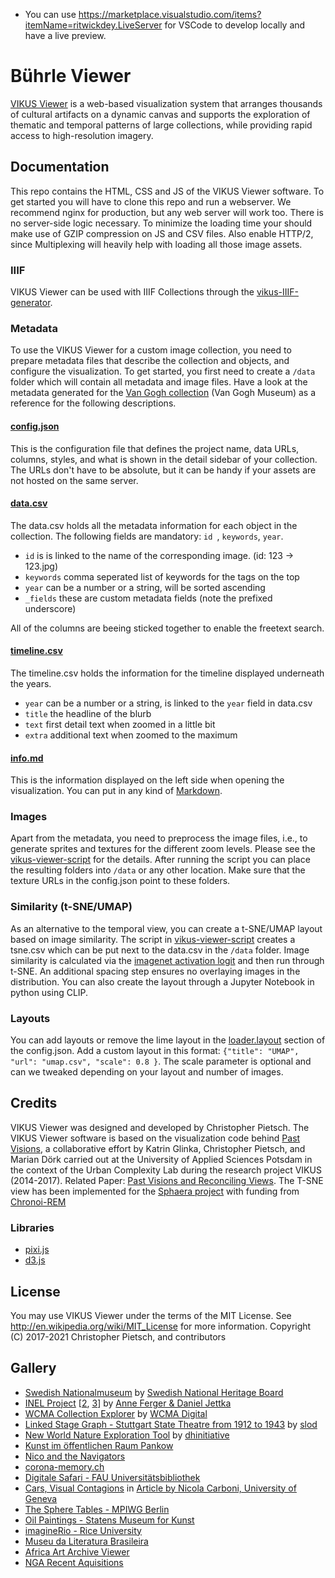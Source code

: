 - You can use https://marketplace.visualstudio.com/items?itemName=ritwickdey.LiveServer for VSCode to develop locally and have a live preview.
 

# Bührle Viewer

[VIKUS Viewer](https://vikusviewer.fh-potsdam.de/) is a web-based visualization system that arranges thousands of cultural artifacts on a dynamic canvas and supports the exploration of thematic and temporal patterns of large collections, while providing rapid access to high-resolution imagery.

## Documentation

This repo contains the HTML, CSS and JS of the VIKUS Viewer software. To get started you will have to clone this repo and run a webserver. We recommend nginx for production, but any web server will work too. There is no server-side logic necessary. To minimize the loading time your should make use of GZIP compression on JS and CSV files. Also enable HTTP/2, since Multiplexing will heavily help with loading all those image assets.

### IIIF
VIKUS Viewer can be used with IIIF Collections through the [vikus-IIIF-generator](https://github.com/cpietsch/vikus-IIIF-generator).

### Metadata

To use the VIKUS Viewer for a custom image collection, you need to prepare metadata files that describe the collection and objects, and configure the visualization. To get started, you first need to create a ```/data``` folder which will contain all metadata and image files. Have a look at the metadata generated for the [Van Gogh collection](https://github.com/cpietsch/vikus-viewer-data/tree/master/vangogh) (Van Gogh Museum) as a reference for the following descriptions.

#### [config.json](https://github.com/cpietsch/vikus-viewer-data/blob/master/vangogh/config.json)

This is the configuration file that defines the project name, data URLs, columns, styles, and what is shown in the detail sidebar of your collection. The URLs don't have to be absolute, but it can be handy if your assets are not hosted on the same server.

#### [data.csv](https://github.com/cpietsch/vikus-viewer-data/blob/master/vangogh/data.csv)

The data.csv holds all the metadata information for each object in the collection. The following fields are mandatory: `id
`, `keywords`, `year`.
- `id` is is linked to the name of the corresponding image. (id: 123 -> 123.jpg)
- `keywords` comma seperated list of keywords for the tags on the top
- `year` can be a number or a string, will be sorted ascending
- `_fields` these are custom metadata fields (note the prefixed underscore)

All of the columns are beeing sticked together to enable the freetext search.

#### [timeline.csv](https://github.com/cpietsch/vikus-viewer-data/blob/master/vangogh/timeline.csv)

The timeline.csv holds the information for the timeline displayed underneath the years.
- `year` can be a number or a string, is linked to the `year` field in data.csv
- `title` the headline of the blurb
- `text` first detail text when zoomed in a little bit
- `extra` additional text when zoomed to the maximum

#### [info.md](https://github.com/cpietsch/vikus-viewer-data/blob/master/vangogh/info.md)

This is the information displayed on the left side when opening the visualization. You can put in any kind of [Markdown](https://marked.js.org/).


### Images

Apart from the metadata, you need to preprocess the image files, i.e., to generate sprites and textures for the different zoom levels. Please see the  [vikus-viewer-script](https://github.com/cpietsch/vikus-viewer-script) for the details. After running the script you can place the resulting folders into ```/data``` or any other location. Make sure that the texture URLs in the config.json point to these folders.

### Similarity (t-SNE/UMAP)

As an alternative to the temporal view, you can create a t-SNE/UMAP layout based on image similarity. The script in [vikus-viewer-script](https://github.com/cpietsch/vikus-viewer-script) creates a tsne.csv which can be put next to the data.csv in the `/data` folder. Image similarity is calculated via the [imagenet activation logit](https://beta.observablehq.com/@cpietsch/imagenet-activation-logit) and then run through t-SNE. An additional spacing step ensures no overlaying images in the distribution.
You can also create the layout through a Jupyter Notebook in python using CLIP.

### Layouts

You can add layouts or remove the lime layout in the [loader.layout](https://github.com/cpietsch/vikus-viewer-data/blob/master/vangogh/config.json#L10) section of the config.json.
Add a custom layout in this format: `{"title": "UMAP", "url": "umap.csv", "scale": 0.8 }`. The scale
parameter is optional and can we tweaked depending on your layout and number of images.

## Credits

VIKUS Viewer was designed and developed by Christopher Pietsch. 
The VIKUS Viewer software is based on the visualization code behind [Past Visions](https://github.com/cpietsch/fw4), a collaborative effort by Katrin Glinka, Christopher Pietsch, and Marian Dörk carried out at the University of Applied Sciences Potsdam in the context of the Urban Complexity Lab during the research project VIKUS (2014-2017). Related Paper: [Past Visions and Reconciling Views]( http://www.digitalhumanities.org/dhq/vol/11/2/000290/000290.html). 
The T-SNE view has been implemented for the [Sphaera project](https://sphaera.mpiwg-berlin.mpg.de/) with funding from [Chronoi-REM](https://www.berliner-antike-kolleg.org/rem)

### Libraries
- [pixi.js](https://github.com/pixijs/pixi.js)
- [d3.js](https://github.com/d3/d3)

## License

You may use VIKUS Viewer under the terms of the MIT License. See http://en.wikipedia.org/wiki/MIT_License for more information.
Copyright (C) 2017-2021 Christopher Pietsch, and contributors

## Gallery

- [Swedish Nationalmuseum](https://riksantikvarieambetet.github.io/VIKUS-Viewer-Nationalmuseum/) by [Swedish National Heritage Board](https://www.raa.se/)
- [INEL Project](https://inel.corpora.uni-hamburg.de/vikus_viewer/selkup-1.0/) [[2](https://inel.corpora.uni-hamburg.de/vikus_viewer/dolgan-1.0/), [3](https://inel.corpora.uni-hamburg.de/vikus_viewer/kamas-1.0/)] by [Anne Ferger & Daniel Jettka](https://www.slm.uni-hamburg.de/inel/)
- [WCMA Collection Explorer](http://wcma-explorer.williams.edu/) by [WCMA Digital](https://artmuseum.williams.edu/wcma-digital-project/)
- [Linked Stage Graph - Stuttgart State Theatre from 1912 to 1943](http://slod.fiz-karlsruhe.de/vikus/) by [slod](http://slod.fiz-karlsruhe.de/)
- [New World Nature Exploration Tool](https://vikus.hamilton.edu/cooley/) by [dhinitiative](https://nwn.dhinitiative.org/portfolio-items/seeing-new-world-nature/)
- [Kunst im öffentlichen Raum Pankow](https://vikus.kunst-im-oeffentlichen-raum-pankow.de)
- [Nico and the Navigators](https://archiv.navigators.de)
- [corona-memory.ch](https://vikus.dh.unibe.ch)
- [Digitale Safari - FAU Universitätsbibliothek](http://digitale-safari.com/vikus/)
- [Cars, Visual Contagions](https://jdp.visualcontagions.net/vikus/) in [Article by Nicola Carboni, University of Geneva](https://www.unige.ch/visualcontagions/expositions/jeu-de-paume-le-projet/blockbusters/car)
- [The Sphere Tables - MPIWG Berlin](https://sphaera.mpiwg-berlin.mpg.de/vikusTables/)
- [Oil Paintings - Statens Museum for Kunst](https://byabbe.se/smk-vikus-viewer/)
- [imagineRio - Rice University](https://imaginerio.github.io/vikus-viewer/)
- [Museu da Literatura Brasileira](https://museudaliteratura.com.br/)
- [Africa Art Archive Viewer](https://africa-art-archive.ch/archive-viewer)
- [NGA Recent Aquisitions](https://bzweig633.github.io/vikus-nga/)
